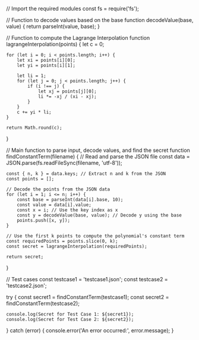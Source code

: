 
// Import the required modules
const fs = require('fs');

// Function to decode values based on the base
function decodeValue(base, value) {
    return parseInt(value, base);
}

// Function to compute the Lagrange Interpolation
function lagrangeInterpolation(points) {
    let c = 0;

    for (let i = 0; i < points.length; i++) {
        let xi = points[i][0];
        let yi = points[i][1];

        let li = 1;
        for (let j = 0; j < points.length; j++) {
            if (i !== j) {
                let xj = points[j][0];
                li *= -xj / (xi - xj);
            }
        }
        c += yi * li;
    }

    return Math.round(c);
}

// Main function to parse input, decode values, and find the secret
function findConstantTerm(filename) {
    // Read and parse the JSON file
    const data = JSON.parse(fs.readFileSync(filename, 'utf-8'));

    const { n, k } = data.keys; // Extract n and k from the JSON
    const points = [];

    // Decode the points from the JSON data
    for (let i = 1; i <= n; i++) {
        const base = parseInt(data[i].base, 10);
        const value = data[i].value;
        const x = i; // Use the key index as x
        const y = decodeValue(base, value); // Decode y using the base
        points.push([x, y]);
    }

    // Use the first k points to compute the polynomial's constant term
    const requiredPoints = points.slice(0, k);
    const secret = lagrangeInterpolation(requiredPoints);

    return secret;
}

// Test cases
const testcase1 = 'testcase1.json';
const testcase2 = 'testcase2.json';

try {
    const secret1 = findConstantTerm(testcase1);
    const secret2 = findConstantTerm(testcase2);

    console.log(Secret for Test Case 1: ${secret1});
    console.log(Secret for Test Case 2: ${secret2});
} catch (error) {
    console.error('An error occurred:', error.message);
}
